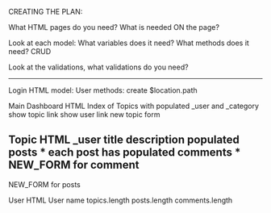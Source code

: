 CREATING THE PLAN:

What HTML pages do you need?
What is needed ON the page?

Look at each model:
  What variables does it need?
  What methods does it need? CRUD

Look at the validations, what validations do you need?





-----------------------------------
Login HTML
  model:
    User
  methods:
    create
    $location.path

Main Dashboard HTML
  Index of Topics with populated _user and _category
    show topic link
    show user link
  new topic form

Topic HTML
  _user
  title
  description
  populated posts
    * each post has populated comments
    * NEW_FORM for comment
  --------
  NEW_FORM for posts



User HTML
  User name
  topics.length
  posts.length
  comments.length